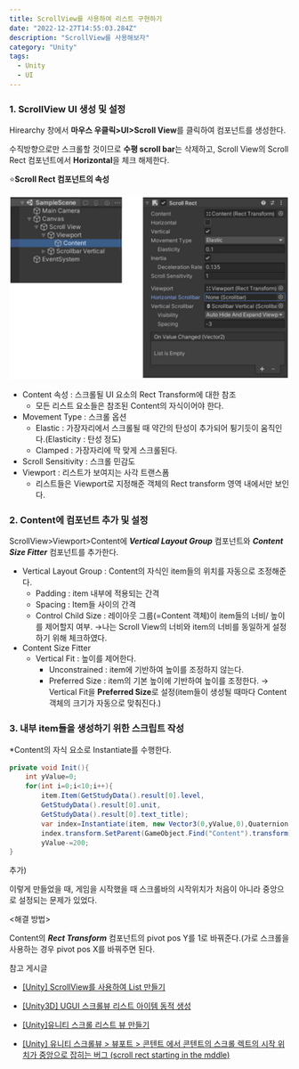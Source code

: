 ```yaml
---
title: ScrollView를 사용하여 리스트 구현하기
date: "2022-12-27T14:55:03.284Z"
description: "ScrollView를 사용해보자"
category: "Unity"
tags:
  - Unity
  - UI
---
```


### 1. ScrollView UI 생성 및 설정

Hirearchy 창에서 **마우스 우클릭>UI>Scroll View**를 클릭하여 컴포넌트를 생성한다.

수직방향으로만 스크롤할 것이므로 **수평 scroll bar**는 삭제하고, Scroll View의 Scroll Rect 컴포넌트에서 **Horizontal**을 체크 해제한다.

<aside>
⭐<strong>Scroll Rect 컴포넌트의 속성</strong>

![scroll_rect](scroll_rect.png)

- Content 속성 : 스크롤될 UI 요소의 Rect Transform에 대한 참조
  - 모든 리스트 요소들은 참조된 Content의 자식이어야 한다.
- Movement Type : 스크롤 옵션
  - Elastic : 가장자리에서 스크롤될 때 약간의 탄성이 추가되어 튕기듯이 움직인다.(Elasticity : 탄성 정도)
  - Clamped : 가장자리에 딱 맞게 스크롤된다.
- Scroll Sensitivity : 스크롤 민감도
- Viewport : 리스트가 보여지는 사각 트랜스폼
  - 리스트들은 Viewport로 지정해준 객체의 Rect transform 영역 내에서만 보인다.
  </aside>

### 2. Content에 컴포넌트 추가 및 설정

ScrollView>Viewport>Content에 **_Vertical Layout Group_** 컴포넌트와 **_Content Size Fitter_** 컴포넌트를 추가한다.

- Vertical Layout Group : Content의 자식인 item들의 위치를 자동으로 조정해준다.
  - Padding : item 내부에 적용되는 간격
  - Spacing : Item들 사이의 간격
  - Control Child Size : 레이아웃 그룹(=Content 객체)이 item들의 너비/ 높이를 제어할지 여부.
    →나는 Scroll View의 너비와 item의 너비를 동일하게 설정하기 위해 체크하였다.
- Content Size Fitter
  - Vertical Fit : 높이를 제어한다.
    - Unconstrained : item에 기반하여 높이를 조정하지 않는다.
    - Preferred Size : item의 기본 높이에 기반하여 높이를 조정한다.
      → Vertical Fit을 **Preferred Size**로 설정(item들이 생성될 때마다 Content 객체의 크기가 자동으로 맞춰진다.)

### 3. 내부 item들을 생성하기 위한 스크립트 작성

\*Content의 자식 요소로 Instantiate를 수행한다.

```csharp
private void Init(){
	int yValue=0;
	for(int i=0;i<10;i++){
		item.Item(GetStudyData().result[0].level,
		GetStudyData().result[0].unit,
		GetStudyData().result[0].text_title);
		var index=Instantiate(item, new Vector3(0,yValue,0),Quaternion.identity);
		index.transform.SetParent(GameObject.Find("Content").transform);
		yValue-=200;
}
```

추가)

이렇게 만들었을 때, 게임을 시작했을 때 스크롤바의 시작위치가 처음이 아니라 중앙으로 설정되는 문제가 있었다.

<해결 방법>

Content의 **_Rect Transform_** 컴포넌트의 pivot pos Y를 1로 바꿔준다.(가로 스크롤을 사용하는 경우 pivot pos X를 바꿔주면 된다.

<nav> 참고 게시글

- [[Unity] ScrollView를 사용하여 List 만들기](https://kumgo1d.tistory.com/14)

- [[Unity3D] UGUI 스크롤뷰 리스트 아이템 동적 생성](https://www.youtube.com/watch?v=TnGqmHEoaFE)

- [[Unity]유니티 스크롤 리스트 뷰 만들기](https://textbox.tistory.com/entry/Unity%EC%9C%A0%EB%8B%88%ED%8B%B0-%EC%8A%A4%ED%81%AC%EB%A1%A4-%EB%A6%AC%EC%8A%A4%ED%8A%B8-%EB%B7%B0-%EB%A7%8C%EB%93%A4%EA%B8%B0)

- [[Unity] 유니티 스크롤뷰 > 뷰포트 > 콘텐트 에서 콘텐트의 스크롤 렉트의 시작 위치가 중앙으로 잡히는 버그 (scroll rect starting in the mddle)](https://ssscool.tistory.com/428)

</nav>
